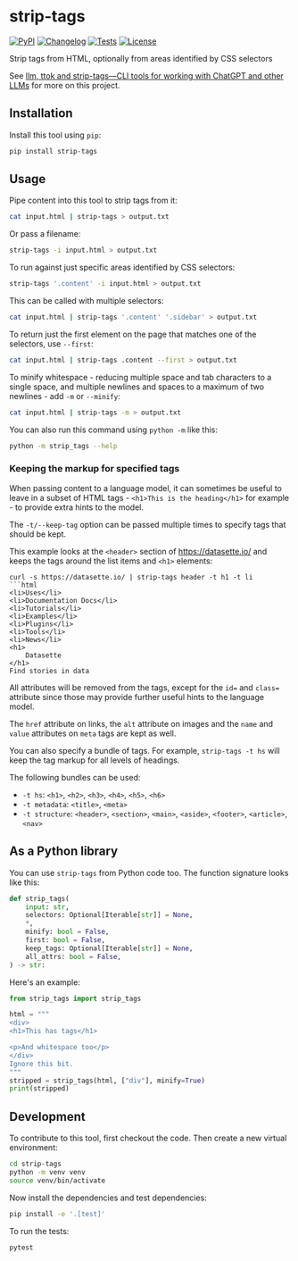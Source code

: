# strip-tags

[![PyPI](https://img.shields.io/pypi/v/strip-tags.svg)](https://pypi.org/project/strip-tags/)
[![Changelog](https://img.shields.io/github/v/release/simonw/strip-tags?include_prereleases&label=changelog)](https://github.com/simonw/strip-tags/releases)
[![Tests](https://github.com/simonw/strip-tags/workflows/Test/badge.svg)](https://github.com/simonw/strip-tags/actions?query=workflow%3ATest)
[![License](https://img.shields.io/badge/license-Apache%202.0-blue.svg)](https://github.com/simonw/strip-tags/blob/master/LICENSE)

Strip tags from HTML, optionally from areas identified by CSS selectors

See [llm, ttok and strip-tags—CLI tools for working with ChatGPT and other LLMs](https://simonwillison.net/2023/May/18/cli-tools-for-llms/) for more on this project.

## Installation

Install this tool using `pip`:
```bash
pip install strip-tags
```
## Usage

Pipe content into this tool to strip tags from it:
```bash
cat input.html | strip-tags > output.txt
````
Or pass a filename:
```bash
strip-tags -i input.html > output.txt
```
To run against just specific areas identified by CSS selectors:
```bash
strip-tags '.content' -i input.html > output.txt
```
This can be called with multiple selectors:
```bash
cat input.html | strip-tags '.content' '.sidebar' > output.txt
```
To return just the first element on the page that matches one of the selectors, use `--first`:
```bash
cat input.html | strip-tags .content --first > output.txt
```
To minify whitespace - reducing multiple space and tab characters to a single space, and multiple newlines and spaces to a maximum of two newlines - add `-m` or `--minify`:
```bash
cat input.html | strip-tags -m > output.txt
```
You can also run this command using `python -m` like this:
```bash
python -m strip_tags --help
```
### Keeping the markup for specified tags

When passing content to a language model, it can sometimes be useful to leave in a subset of HTML tags - `<h1>This is the heading</h1>` for example - to provide extra hints to the model.

The `-t/--keep-tag` option can be passed multiple times to specify tags that should be kept.

This example looks at the `<header>` section of https://datasette.io/ and keeps the tags around the list items and `<h1>` elements:

```
curl -s https://datasette.io/ | strip-tags header -t h1 -t li
```html
<li>Uses</li>
<li>Documentation Docs</li>
<li>Tutorials</li>
<li>Examples</li>
<li>Plugins</li>
<li>Tools</li>
<li>News</li>
<h1>
    Datasette
</h1>
Find stories in data
```
All attributes will be removed from the tags, except for the `id=` and `class=` attribute since those may provide further useful hints to the language model.

The `href` attribute on links, the `alt` attribute on images and the `name` and `value` attributes on `meta` tags are kept as well.

You can also specify a bundle of tags. For example, `strip-tags -t hs` will keep the tag markup for all levels of headings.

The following bundles can be used:

- `-t hs`: `<h1>`, `<h2>`, `<h3>`, `<h4>`, `<h5>`, `<h6>`
- `-t metadata`: `<title>`, `<meta>`
- `-t structure`: `<header>`, `<section>`, `<main>`, `<aside>`, `<footer>`, `<article>`, `<nav>`


## As a Python library

You can use `strip-tags` from Python code too. The function signature looks like this:

```python
def strip_tags(
    input: str,
    selectors: Optional[Iterable[str]] = None,
    *,
    minify: bool = False,
    first: bool = False,
    keep_tags: Optional[Iterable[str]] = None,
    all_attrs: bool = False,
) -> str:
```
Here's an example:
```python
from strip_tags import strip_tags

html = """
<div>
<h1>This has tags</h1>

<p>And whitespace too</p>
</div>
Ignore this bit.
"""
stripped = strip_tags(html, ["div"], minify=True)
print(stripped)
```

## Development

To contribute to this tool, first checkout the code. Then create a new virtual environment:
```bash
cd strip-tags
python -m venv venv
source venv/bin/activate
```
Now install the dependencies and test dependencies:
```bash
pip install -e '.[test]'
```
To run the tests:
```bash
pytest
```